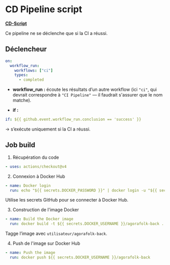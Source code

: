 # CD Pipeline script

**[CD-Script](/.github/workflows/cd.yml)**

Ce pipeline ne se déclenche que si la CI a réussi.

## Déclencheur

```yaml
on:
  workflow_run:
    workflows: ["ci"]
    types:
      - completed
```

- **workflow_run :** écoute les résultats d’un autre workflow (ici `"ci"`, qui devrait correspondre à `"CI Pipeline"` — il faudrait s'assurer que le nom matche).

- **if :**

```yaml
if: ${{ github.event.workflow_run.conclusion == 'success' }}
```

→ s’exécute uniquement si la CI a réussi.

## Job build

1. Récupération du code

```yaml
- uses: actions/checkout@v4
```

2. Connexion à Docker Hub

```yaml
- name: Docker login
  run: echo "${{ secrets.DOCKER_PASSWORD }}" | docker login -u "${{ secrets.DOCKER_USERNAME }}" --password-stdin
```

Utilise les secrets GitHub pour se connecter à Docker Hub.

3. Construction de l'image Docker

```yaml
- name: Build the Docker image
  run: docker build -t ${{ secrets.DOCKER_USERNAME }}/agorafolk-back .
```

Tagge l’image avec `utilisateur/agorafolk-back`.

4. Push de l'image sur Docker Hub

```yaml
- name: Push the image
  run: docker push ${{ secrets.DOCKER_USERNAME }}/agorafolk-back
```
